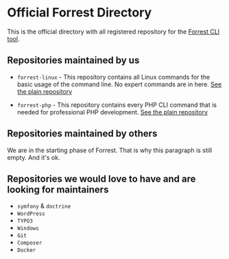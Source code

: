 # Official Forrest Directory

This is the official directory with all registered repository for the [Forrest CLI tool](https://github.com/startwind/forrest).

## Repositories maintained by us

- `forrest-linux` - This repository contains all Linux commands for the basic usage of the command line. No expert commands are in here. [See the plain repository](repositories/forrest-linux.yml)


- `forrest-php` - This repository contains every PHP CLI command that is needed for professional PHP development. [See the plain repository](repositories/forrest-php.yml)

## Repositories maintained by others

We are in the starting phase of Forrest. That is why this paragraph is still empty. And it's ok.

## Repositories we would love to have and are looking for maintainers

- `symfony` & `doctrine`
- `WordPress`
- `TYPO3`
- `Windows`
- `Git`
- `Composer`
- `Docker`
